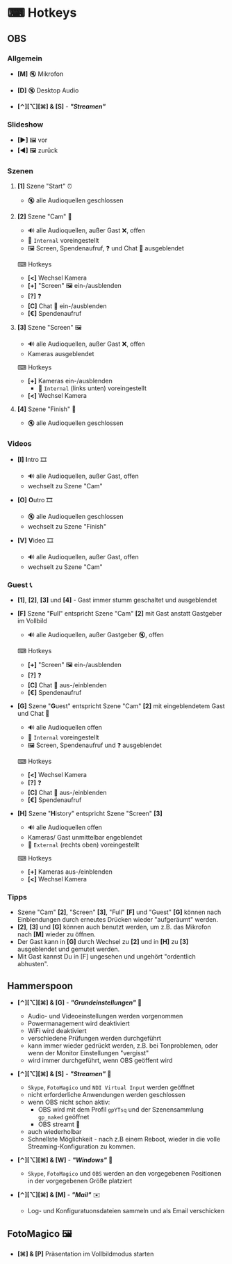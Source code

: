 # ⌨ Hotkeys

## OBS
### Allgemein
* **[M]** 🔇 Mikrofon
* **[D]** 🔇 Desktop Audio

* **[⌃][⌥][⌘] & [S]** - ***"Streamen"***

### Slideshow
* **[▶]** 🖼 vor
* **[◀]** 🖼 zurück

### Szenen
1. **[1]** Szene "Start" ⏰
    * 🔇 alle Audioquellen geschlossen

2. **[2]** Szene "Cam" 🎥
    * 🔊 alle Audioquellen, außer Gast ❌, offen
    * 🎥 `Internal` voreingestellt
    * 🖼 Screen, Spendenaufruf, ❓ und Chat 💬 ausgeblendet

    ⌨ Hotkeys
    * **[<]** Wechsel Kamera
    * **[+]** "Screen" 🖼 ein-/ausblenden
    * **[?]** ❓
    * **[C]** Chat 💬 ein-/ausblenden
    * **[€]** Spendenaufruf

3. **[3]** Szene "Screen" 🖼
    * 🔊 alle Audioquellen, außer Gast ❌, offen
    * Kameras ausgeblendet

    ⌨ Hotkeys
    * **[+]** Kameras ein-/ausblenden
        * 🎥 `Internal` (links unten) voreingestellt
    * **[<]** Wechsel Kamera

4. **[4]** Szene "Finish" 🏁
    * 🔇 alle Audioquellen geschlossen

### Videos 
* **[I]** **I**ntro 🎞
    * 🔊 alle Audioquellen, außer Gast, offen
    * wechselt zu Szene "Cam"

* **[O]** **O**utro 🎞
    * 🔇 alle Audioquellen geschlossen
    * wechselt zu Szene "Finish"

* **[V]** **V**ideo 🎞
    * 🔊 alle Audioquellen, außer Gast, offen
    * wechselt zu Szene "Cam"

### Guest 📞
* **[1]**, **[2]**, **[3]** und **[4]** - Gast immer stumm geschaltet und ausgeblendet

* **[F]** Szene "**F**ull" entspricht Szene "Cam" **[2]** mit Gast anstatt Gastgeber im Vollbild
    * 🔊 alle Audioquellen, außer Gastgeber 🔇, offen

    ⌨ Hotkeys
    * **[+]** "Screen" 🖼 ein-/ausblenden
    * **[?]** ❓
    * **[C]** Chat 💬 aus-/einblenden
    * **[€]** Spendenaufruf

* **[G]** Szene "**G**uest" entspricht Szene "Cam" **[2]** mit eingeblendetem Gast und Chat 💬
    * 🔊 alle Audioquellen offen
    * 🎥 `Internal` voreingestellt
    * 🖼 Screen, Spendenaufruf und ❓ ausgeblendet

    ⌨ Hotkeys
    * **[<]** Wechsel Kamera
    * **[?]** ❓
    * **[C]** Chat 💬 aus-/einblenden
    * **[€]** Spendenaufruf

* **[H]** Szene "**H**istory" entspricht Szene "Screen" **[3]**
    * 🔊 alle Audioquellen offen
    * Kameras/ Gast unmittelbar engeblendet
    * 🎥 `External` (rechts oben) voreingestellt

    ⌨ Hotkeys
    * **[+]** Kameras aus-/einblenden
    * **[<]** Wechsel Kamera

### Tipps
* Szene "Cam" **[2]**, "Screen" **[3]**, "Full" **[F]** und "Guest" **[G]** können nach Einblendungen durch erneutes Drücken wieder "aufgeräumt" werden.
* **[2]**,  **[3]** und **[G]** können auch benutzt werden, um z.B. das Mikrofon nach **[M]** wieder zu öffnen.
* Der Gast kann in **[G]** durch Wechsel zu **[2]** und in **[H]** zu **[3]** ausgeblendet und gemutet werden.
* Mit Gast kannst Du in [F] ungesehen und ungehört "ordentlich abhusten".

## Hammerspoon
* **[⌃][⌥][⌘] & [G]** - ***"Grundeinstellungen"*** 🧯
    * Audio- und Videoeinstellungen werden vorgenommen
    * Powermanagement wird deaktiviert
    * WiFi wird deaktiviert
    * verschiedene Prüfungen werden durchgeführt
    * kann immer wieder gedrückt werden, z.B. bei Tonproblemen, oder wenn der Monitor Einstellungen "vergisst"
    * wird immer durchgeführt, wenn OBS geöffent wird

* **[⌃][⌥][⌘] & [S]** - ***"Streamen"*** 🔧
    * `Skype`, `FotoMagico` und `NDI Virtual Input` werden geöffnet
    * nicht erforderliche Anwendungen werden geschlossen
    * wenn OBS nicht schon aktiv: 
        * OBS wird mit dem Profil `gpYTsq` und der Szenensammlung `gp_naked` geöffnet
        * OBS streamt 🔴
    * auch wiederholbar
    * Schnellste Möglichkeit - nach z.B einem Reboot, wieder in die volle Streaming-Konfiguration zu kommen.

* **[⌃][⌥][⌘] & [W]** - ***"Windows"*** 🔧
    * `Skype`, `FotoMagico` und `OBS` werden an den vorgegebenen Positionen in der vorgegebenen Größe platziert 

* **[⌃][⌥][⌘] & [M]** - ***"Mail"*** ✉️
    * Log- und Konfiguratuonsdateien sammeln und als Email verschicken

## FotoMagico 🖼
* **[⌘] & [P]** Präsentation im Vollbildmodus starten
